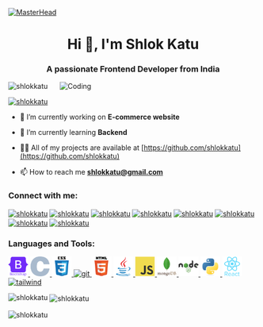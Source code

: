 [![MasterHead](https://www.digitalsolutionservices.com/img/services/web%20development.gif)](https://shlokkatu.io)
<h1 align="center">Hi 👋, I'm Shlok Katu</h1>
<h3 align="center">A passionate Frontend Developer from India</h3>
<img align="right" alt="Coding" width="400" src="https://camo.githubusercontent.com/4d9f5ecceb711eec6e2018f38a5677dc657c9738d4a65ba3b928c41c0a45b439/68747470733a2f2f6d69726f2e6d656469756d2e636f6d2f6d61782f313336302f302a37513379765349765f7430696f4a2d5a2e676966">


<p align="left"> <img src="https://komarev.com/ghpvc/?username=shlokkatu&label=Profile%20views&color=0e75b6&style=flat" alt="shlokkatu" /> </p>

<p align="left"> <a href="https://twitter.com/shlokkatu" target="blank"><img src="https://img.shields.io/twitter/follow/shlokkatu?logo=twitter&style=for-the-badge" alt="shlokkatu" /></a> </p>

- 🔭 I’m currently working on **E-commerce website**

- 🌱 I’m currently learning **Backend**

- 👨‍💻 All of my projects are available at [https://github.com/shlokkatu](https://github.com/shlokkatu)

- 📫 How to reach me **shlokkatu@gmail.com**

<h3 align="left">Connect with me:</h3>
<p align="left">
<a href="https://twitter.com/shlokkatu" target="blank"><img align="center" src="https://raw.githubusercontent.com/rahuldkjain/github-profile-readme-generator/master/src/images/icons/Social/twitter.svg" alt="shlokkatu" height="30" width="40" /></a>
<a href="https://linkedin.com/in/shlokkatu" target="blank"><img align="center" src="https://raw.githubusercontent.com/rahuldkjain/github-profile-readme-generator/master/src/images/icons/Social/linked-in-alt.svg" alt="shlokkatu" height="30" width="40" /></a>
<a href="https://stackoverflow.com/users/shlokkatu" target="blank"><img align="center" src="https://raw.githubusercontent.com/rahuldkjain/github-profile-readme-generator/master/src/images/icons/Social/stack-overflow.svg" alt="shlokkatu" height="30" width="40" /></a>
<a href="https://fb.com/shlokkatu" target="blank"><img align="center" src="https://raw.githubusercontent.com/rahuldkjain/github-profile-readme-generator/master/src/images/icons/Social/facebook.svg" alt="shlokkatu" height="30" width="40" /></a>
<a href="https://instagram.com/shlokkatu" target="blank"><img align="center" src="https://raw.githubusercontent.com/rahuldkjain/github-profile-readme-generator/master/src/images/icons/Social/instagram.svg" alt="shlokkatu" height="30" width="40" /></a>
<a href="https://www.youtube.com/c/shlokkatu" target="blank"><img align="center" src="https://raw.githubusercontent.com/rahuldkjain/github-profile-readme-generator/master/src/images/icons/Social/youtube.svg" alt="shlokkatu" height="30" width="40" /></a>
<a href="https://www.leetcode.com/shlokkatu" target="blank"><img align="center" src="https://raw.githubusercontent.com/rahuldkjain/github-profile-readme-generator/master/src/images/icons/Social/leet-code.svg" alt="shlokkatu" height="30" width="40" /></a>
<a href="https://discord.gg/shlokkatu" target="blank"><img align="center" src="https://raw.githubusercontent.com/rahuldkjain/github-profile-readme-generator/master/src/images/icons/Social/discord.svg" alt="shlokkatu" height="30" width="40" /></a>
</p>

<h3 align="left">Languages and Tools:</h3>
<p align="left"> <a href="https://getbootstrap.com" target="_blank" rel="noreferrer"> <img src="https://raw.githubusercontent.com/devicons/devicon/master/icons/bootstrap/bootstrap-plain-wordmark.svg" alt="bootstrap" width="40" height="40"/> </a> <a href="https://www.cprogramming.com/" target="_blank" rel="noreferrer"> <img src="https://raw.githubusercontent.com/devicons/devicon/master/icons/c/c-original.svg" alt="c" width="40" height="40"/> </a> <a href="https://www.w3schools.com/css/" target="_blank" rel="noreferrer"> <img src="https://raw.githubusercontent.com/devicons/devicon/master/icons/css3/css3-original-wordmark.svg" alt="css3" width="40" height="40"/> </a> <a href="https://git-scm.com/" target="_blank" rel="noreferrer"> <img src="https://www.vectorlogo.zone/logos/git-scm/git-scm-icon.svg" alt="git" width="40" height="40"/> </a> <a href="https://www.w3.org/html/" target="_blank" rel="noreferrer"> <img src="https://raw.githubusercontent.com/devicons/devicon/master/icons/html5/html5-original-wordmark.svg" alt="html5" width="40" height="40"/> </a> <a href="https://www.java.com" target="_blank" rel="noreferrer"> <img src="https://raw.githubusercontent.com/devicons/devicon/master/icons/java/java-original.svg" alt="java" width="40" height="40"/> </a> <a href="https://developer.mozilla.org/en-US/docs/Web/JavaScript" target="_blank" rel="noreferrer"> <img src="https://raw.githubusercontent.com/devicons/devicon/master/icons/javascript/javascript-original.svg" alt="javascript" width="40" height="40"/> </a> <a href="https://www.mongodb.com/" target="_blank" rel="noreferrer"> <img src="https://raw.githubusercontent.com/devicons/devicon/master/icons/mongodb/mongodb-original-wordmark.svg" alt="mongodb" width="40" height="40"/> </a> <a href="https://nodejs.org" target="_blank" rel="noreferrer"> <img src="https://raw.githubusercontent.com/devicons/devicon/master/icons/nodejs/nodejs-original-wordmark.svg" alt="nodejs" width="40" height="40"/> </a> <a href="https://www.python.org" target="_blank" rel="noreferrer"> <img src="https://raw.githubusercontent.com/devicons/devicon/master/icons/python/python-original.svg" alt="python" width="40" height="40"/> </a> <a href="https://reactjs.org/" target="_blank" rel="noreferrer"> <img src="https://raw.githubusercontent.com/devicons/devicon/master/icons/react/react-original-wordmark.svg" alt="react" width="40" height="40"/> </a> <a href="https://tailwindcss.com/" target="_blank" rel="noreferrer"> <img src="https://www.vectorlogo.zone/logos/tailwindcss/tailwindcss-icon.svg" alt="tailwind" width="40" height="40"/> </a> </p>

<p><img align="left" src="https://github-readme-stats.vercel.app/api/top-langs?username=shlokkatu&show_icons=true&locale=en&layout=compact" alt="shlokkatu" /></p>

<p>&nbsp;<img align="center" src="https://github-readme-stats.vercel.app/api?username=shlokkatu&show_icons=true&locale=en" alt="shlokkatu" /></p>

<p><img align="center" src="https://github-readme-streak-stats.herokuapp.com/?user=shlokkatu&" alt="shlokkatu" /></p>
